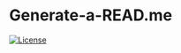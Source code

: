 # Generate-a-READ.me
[![License](https://img.shields.io/badge/License-Boost%201.0-lightblue.svg)](https://www.boost.org/LICENSE_1_0.txt)
